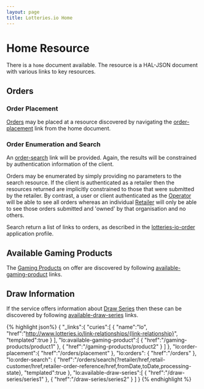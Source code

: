 ```yaml
---
layout: page
title: Lotteries.io Home
---
```


# Home Resource

There is a `home` document available. The resource is a HAL-JSON document with various links to key resources.

## Orders

### Order Placement
[Orders](../concepts/order) may be placed at a resource discovered by navigating the [order-placement](../link-relationships/order-placement) link from the home document.

### Order Enumeration and Search
An [order-search](../link-relationships/order-search) link will be provided. Again, the results will be constrained by authentication information of the client.

Orders may be enumerated by simply providing no parameters to the search resource. If the client is authenticated as a retailer then the resources returned are implicitly constrained to those that were submitted by the retailer. By contrast, a user or client authenticated as the [Operator](../concepts/operator) will be able to see all orders whereas an individual [Retailer](../concepts/retailer) will only be able to see those orders submitted and 'owned' by that organisation and no others.

Search return a list of links to orders, as described in the [lotteries-io-order](lotteries-io-order) application profile.

## Available Gaming Products

The [Gaming Products](../concepts/gaming-product) on offer are discovered by following [available-gaming-product](../link-relationships/available-gaming-product) links.

## Draw Information

If the service offers information about [Draw Series](../concepts/draw-series) then these can be discovered by following [available-draw-series](../link-relationships/available-draw-series) links.


{% highlight json%}
{
   "_links":{
      "curies":[
         {
            "name":"lo",
            "href":"http://www.lotteries.io/link-relationships/{link-relationship}",
            "templated":true
         }
      ],
      "lo:available-gaming-product":[
         {
            "href":"/gaming-products/product1"
         },
         {
            "href":"/gaming-products/product2"
         }
      ]
   },
   "lo:order-placement":{
      "href":"/orders/placement"
   },
   "lo:orders": {
      "href":"/orders"
   },
   "lo:order-search": {
      "href":"/orders/search{?retailer/href,retail-customer/href,retailer-order-reference/href,fromDate,toDate,processing-state},
      "templated":true
   },
   "lo:available-draw-series":[
      {
         "href":"/draw-series/series1"
      },
      {
         "href":"/draw-series/series2"
      }
   ]
}
{% endhighlight %}


